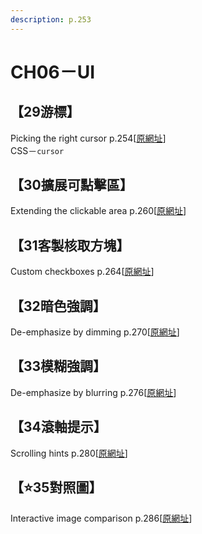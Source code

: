 ```yaml
---
description: p.253
---
```


# CH06－UI

## 【29游標】

Picking the right cursor p.254\[[原網址](https://www.w3cplus.com/css3/css-secrets/picking-the-right-cursor.html)\]  
CSS－`cursor`

## 【30擴展可點擊區】

Extending the clickable area p.260\[[原網址](https://www.w3cplus.com/css3/css-secrets/extending-the-clickable-area.html)\]

## 【31客製核取方塊】

Custom checkboxes p.264\[[原網址](https://www.w3cplus.com/css3/css-secrets/custom-checkboxes.html)\]

## 【32暗色強調】

De-emphasize by dimming p.270\[[原網址](https://www.w3cplus.com/css3/css-secrets/de-emphasize-by-dimming.html)\]

## 【33模糊強調】

De-emphasize by blurring p.276\[[原網址](https://www.w3cplus.com/css3/css-secrets/de-emphasize-by-blurring.html)\]

## 【34滾軸提示】

Scrolling hints p.280\[[原網址](https://www.w3cplus.com/css3/css-secrets/scrolling-hints.html)\]

## 【⭐35對照圖】

Interactive image comparison p.286\[[原網址](https://www.w3cplus.com/css3/css-secrets/interactive-image-comparison.html)\]

